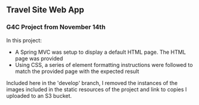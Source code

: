 ## Travel Site Web App

### G4C Project from November 14th

In this project:

* A Spring MVC was setup to display a default HTML page. The HTML page was provided
* Using CSS, a series of element formatting instructions were followed to match the provided page with the expected result


Included here in the 'develop' branch, I removed the instances of the images included in the static resources of  the project and link to copies I uploaded to an S3 bucket.